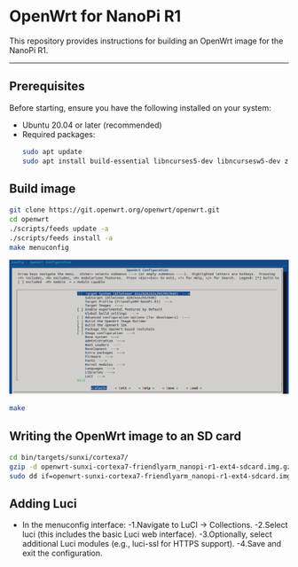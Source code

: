 # OpenWrt for NanoPi R1

This repository provides instructions for building an OpenWrt image for the NanoPi R1.

---

## Prerequisites

Before starting, ensure you have the following installed on your system:

- Ubuntu 20.04 or later (recommended)
- Required packages:
  ```bash
  sudo apt update
  sudo apt install build-essential libncurses5-dev libncursesw5-dev zlib1g-dev gawk git gettext libssl-dev xsltproc rsync wget unzip python3
  ```
## Build image
  ```bash
  git clone https://git.openwrt.org/openwrt/openwrt.git
  cd openwrt
  ./scripts/feeds update -a
  ./scripts/feeds install -a
  make menuconfig
  ```
![Alt text](images/menuconfig-nanopi-R1.png) 

  ```bash
  make 
  ```
## Writing the OpenWrt image to an SD card
  ```bash
  cd bin/targets/sunxi/cortexa7/
  gzip -d openwrt-sunxi-cortexa7-friendlyarm_nanopi-r1-ext4-sdcard.img.gz  
  sudo dd if=openwrt-sunxi-cortexa7-friendlyarm_nanopi-r1-ext4-sdcard.img of=/dev/sdc
  ```
## Adding Luci

- In the menuconfig interface:
    -1.Navigate to LuCI → Collections.
    -2.Select luci (this includes the basic Luci web interface).
    -3.Optionally, select additional Luci modules (e.g., luci-ssl for HTTPS support).
    -4.Save and exit the configuration.




